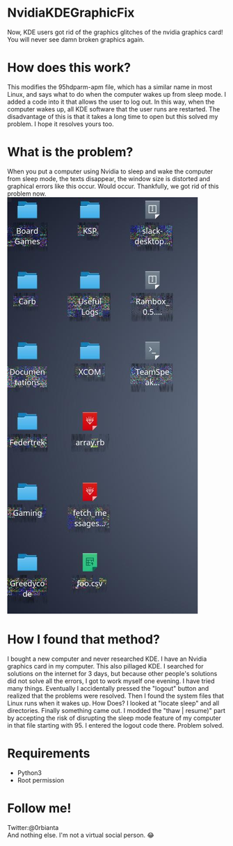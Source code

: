 # NvidiaKDEGraphicFix
Now, KDE users got rid of the graphics glitches of the nvidia graphics card! You will never see damn broken graphics again.
# How does this work?
This modifies the 95hdparm-apm file, which has a similar name in most Linux, and says what to do when the computer wakes up from sleep mode. I added a code into it that allows the user to log out. In this way, when the computer wakes up, all KDE software that the user runs are restarted. The disadvantage of this is that it takes a long time to open but this solved my problem. I hope it resolves yours too.
# What is the problem?
When you put a computer using Nvidia to sleep and wake the computer from sleep mode, the texts disappear, the window size is distorted and graphical errors like this occur. Would occur. Thankfully, we got rid of this problem now.
<img src="kde_nvidia_error.jpg">
# How I found that method?
I bought a new computer and never researched KDE. I have an Nvidia graphics card in my computer. This also pillaged KDE. I searched for solutions on the internet for 3 days, but because other people's solutions did not solve all the errors, I got to work myself one evening. I have tried many things. Eventually I accidentally pressed the "logout" button and realized that the problems were resolved. Then I found the system files that Linux runs when it wakes up. How Does? I looked at "locate sleep" and all directories. Finally something came out. I modded the "thaw | resume)" part by accepting the risk of disrupting the sleep mode feature of my computer in that file starting with 95. I entered the logout code there. Problem solved.
# Requirements
* Python3
* Root permission
# Follow me!
Twitter:@0rbianta<br/>
And nothing else. I'm not a virtual social person. 😂
